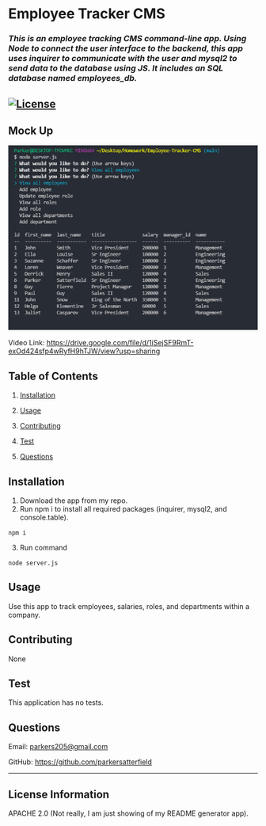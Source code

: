 # **Employee Tracker CMS**

### *This is an employee tracking CMS command-line app. Using Node to connect the user interface to the backend, this app uses inquirer to communicate with the user and mysql2 to send data to the database using JS. It includes an SQL database named employees_db.* 

## [![License](https://img.shields.io/badge/License-Apache%202.0-blue.svg)](https://opensource.org/licenses/Apache-2.0) 

## Mock Up
![Mock Up](./assets/mock.png)  

Video Link: https://drive.google.com/file/d/1iSejSF9RmT-exOd424sfp4wRyfH9hTJW/view?usp=sharing

## Table of Contents 

1. [Installation](#installation)

2. [Usage](#usage)

3. [Contributing](#contributing)

4. [Test](#test)

5. [Questions](#questions)

## Installation 

1. Download the app from my repo.
2. Run npm i to install all required packages (inquirer, mysql2, and console.table).
```
npm i
```
3. Run command 
```
node server.js
```

## Usage 

Use this app to track employees, salaries, roles, and departments within a company.

## Contributing 

None 

## Test 

This application has no tests.

## Questions 

Email: parkers205@gmail.com 

GitHub: https://github.com/parkersatterfield 

---

## License Information 
APACHE 2.0 (Not really, I am just showing of my README generator app).

            